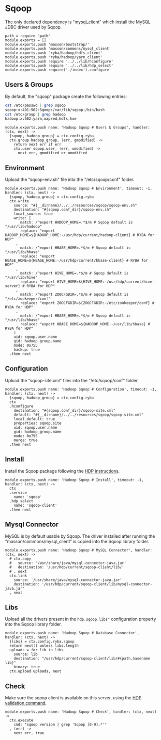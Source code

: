 
# Sqoop

The only declared dependency is "mysql_client" which install the MySQL JDBC
driver used by Sqoop.

    path = require 'path'
    module.exports = []
    module.exports.push 'masson/bootstrap/'
    module.exports.push 'masson/commons/mysql_client'
    module.exports.push 'ryba/hadoop/hdfs_client'
    module.exports.push 'ryba/hadoop/yarn_client'
    module.exports.push require '../../lib/hconfigure'
    module.exports.push require '../../lib/hdp_select'
    module.exports.push require('./index').configure

## Users & Groups

By default, the "sqoop" package create the following entries:

```bash
cat /etc/passwd | grep sqoop
sqoop:x:491:502:Sqoop:/var/lib/sqoop:/bin/bash
cat /etc/group | grep hadoop
hadoop:x:502:yarn,mapred,hdfs,hue
```

    module.exports.push name: 'Hadoop Sqoop # Users & Groups', handler: (ctx, next) ->
      {sqoop, hadoop_group} = ctx.config.ryba
      ctx.group hadoop_group, (err, gmodified) ->
        return next err if err
        ctx.user sqoop.user, (err, umodified) ->
          next err, gmodified or umodified

## Environment

Upload the "sqoop-env.sh" file into the "/etc/sqoop/conf" folder.

    module.exports.push name: 'Hadoop Sqoop # Environment', timeout: -1, handler: (ctx, next) ->
      {sqoop, hadoop_group} = ctx.config.ryba
      ctx.write
        source: "#{__dirname}/../../resources/sqoop/sqoop-env.sh"
        destination: "#{sqoop.conf_dir}/sqoop-env.sh"
        local_source: true
        write: [
           match: /^export HADOOP_HOME=.*$/m # Sqoop default is "/usr/lib/hadoop"
           replace: "export HADOOP_HOME=${HADOOP_HOME:-/usr/hdp/current/hadoop-client} # RYBA for HDP"
         ,
           match: /^export HBASE_HOME=.*$/m # Sqoop default is "/usr/lib/hbase"
           replace: "export HBASE_HOME=${HBASE_HOME:-/usr/hdp/current/hbase-client} # RYBA for HDP"
         ,
           match: /^export HIVE_HOME=.*$/m # Sqoop default is "/usr/lib/hive"
           replace: "export HIVE_HOME=${HIVE_HOME:-/usr/hdp/current/hive-server} # RYBA for HDP"
         ,
           match: /^export ZOOCFGDIR=.*$/m # Sqoop default is "/etc/zookeeper/conf"
           replace: "export ZOOCFGDIR=${ZOOCFGDIR:-/etc/zookeeper/conf} # RYBA for HDP"
         ,
           match: /^export HBASE_HOME=.*$/m # Sqoop default is "/usr/lib/hbase"
           replace: "export HBASE_HOME=${HADOOP_HOME:-/usr/lib/hbase} # RYBA for HDP"
        ]
        uid: sqoop.user.name
        gid: hadoop_group.name
        mode: 0o755
        backup: true
      .then next

## Configuration

Upload the "sqoop-site.xml" files into the "/etc/sqoop/conf" folder.

    module.exports.push name: 'Hadoop Sqoop # Configuration', timeout: -1, handler: (ctx, next) ->
      {sqoop, hadoop_group} = ctx.config.ryba
      ctx
      .hconfigure
        destination: "#{sqoop.conf_dir}/sqoop-site.xml"
        default: "#{__dirname}/../../resources/sqoop/sqoop-site.xml"
        local_default: true
        properties: sqoop.site
        uid: sqoop.user.name
        gid: hadoop_group.name
        mode: 0o755
        merge: true
      .then next

## Install

Install the Sqoop package following the [HDP instructions][install].

    module.exports.push name: 'Hadoop Sqoop # Install', timeout: -1, handler: (ctx, next) ->
      ctx
      .service
        name: 'sqoop'
      .hdp_select
        name: 'sqoop-client'
      .then next

## Mysql Connector

MySQL is by default usable by Sqoop. The driver installed after running the
"masson/commons/mysql_client" is copied into the Sqoop library folder.

    module.exports.push name: 'Hadoop Sqoop # MySQL Connector', handler: (ctx, next) ->
      # ctx.copy
      #   source: '/usr/share/java/mysql-connector-java.jar'
      #   destination: '/usr/hdp/current/sqoop-client/lib/'
      # , next
      ctx.link
        source: '/usr/share/java/mysql-connector-java.jar'
        destination: '/usr/hdp/current/sqoop-client/lib/mysql-connector-java.jar'
      , next

## Libs

Upload all the drivers present in the `hdp.sqoop.libs"` configuration property into
the Sqoop library folder.

    module.exports.push name: 'Hadoop Sqoop # Database Connector', handler: (ctx, next) ->
      {libs} = ctx.config.ryba.sqoop
      return next() unless libs.length
      uploads = for lib in libs
        source: lib
        destination: "/usr/hdp/current/sqoop-client/lib/#{path.basename lib}"
        binary: true
      ctx.upload uploads, next

## Check

Make sure the sqoop client is available on this server, using the [HDP validation
command][validate].

    module.exports.push name: 'Hadoop Sqoop # Check', handler: (ctx, next) ->
      ctx.execute
        cmd: "sqoop version | grep 'Sqoop [0-9].*'"
      , (err) ->
        next err, true

[install]: http://docs.hortonworks.com/HDPDocuments/HDP2/HDP-2.0.9.1/bk_installing_manually_book/content/rpm-chap10-1.html
[validate]: http://docs.hortonworks.com/HDPDocuments/HDP2/HDP-2.0.9.1/bk_installing_manually_book/content/rpm-chap10-4.html
